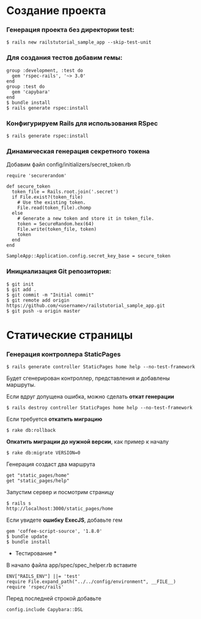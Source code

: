 # Создание проекта #

### Генерация проекта без директории test: ###

    $ rails new railstutorial_sample_app --skip-test-unit

### Для создания тестов добавим гемы: ###

    group :development, :test do
      gem 'rspec-rails', '~> 3.0'
    end
    group :test do
      gem 'capybara'
    end
    $ bundle install
    $ rails generate rspec:install

### Конфигурируем Rails для использования RSpec ###

    $ rails generate rspec:install


### Динамическая генерация секретного токена ###

Добавим файл config/initializers/secret_token.rb

    require 'securerandom'

    def secure_token
      token_file = Rails.root.join('.secret')
      if File.exist?(token_file)
        # Use the existing token.
        File.read(token_file).chomp
      else
        # Generate a new token and store it in token_file.
        token = SecureRandom.hex(64)
        File.write(token_file, token)
        token
      end
    end

    SampleApp::Application.config.secret_key_base = secure_token

### Инициализация Git репозитория: ###

    $ git init
    $ git add .
    $ git commit -m "Initial commit"
    $ git remote add origin https://github.com/<username>/railstutorial_sample_app.git
    $ git push -u origin master

# Статические страницы #

### Генерация контроллера StaticPages ###
    $ rails generate controller StaticPages home help --no-test-framework

Будет сгенерирован контроллер, представления и добавлены маршруты.

Если вдруг допущена ошибка, можно сделать **откат генерации**

    $ rails destroy controller StaticPages home help --no-test-framework

Если требуется **откатить миграцию**

    $ rake db:rollback

**Опкатить миграции до нужной версии**, как пример к началу

    $ rake db:migrate VERSION=0

Генерация создаст два маршрута

    get "static_pages/home"
    get "static_pages/help"

Запустим сервер и посмотрим страницу

    $ rails s
    http://localhost:3000/static_pages/home

Если увидете **ошибку ExecJS**, добавьте гем

    gem 'coffee-script-source', '1.8.0'
    $ bundle update
    $ bundle install

* Тестирование *

В начало файла app/spec/spec_helper.rb вставите

    ENV["RAILS_ENV"] ||= 'test'
    require File.expand_path("../../config/environment", __FILE__)
    require 'rspec/rails'

Перед последней строкой добавьте

    config.include Capybara::DSL



